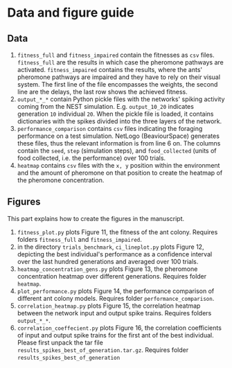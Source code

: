 # Data and figure guide 
## Data 

1. `fitness_full` and `fitness_impaired` contain the fitnesses as `csv` files. `fitness_full` are the results in which case the 
    pheromone pathways are activated. `fitness_impaired` contains the results, where the ants' pheromone pathways are impaired and they have 
    to rely on their visual system. The first line of the file encompasses the weights, the second line are the delays, the last row shows 
    the achieved fitness.  
1. `output_*_*` contain Python pickle files with the networks' spiking activity coming from the NEST simulation.
    E.g. `output_10_20` indicates generation `10` individual `20`. When the pickle file is loaded, it contains dictionaries with the spikes divided 
    into the three layers of the network.
1. `performance_comparison` contains `csv` files indicating the foraging performance on a test simulation. NetLogo (BeaviourSpace) generates 
   these files, thus the relevant information is from line 6 on. The columns contain the `seed`, `step` (simulation steps), 
   and `food_collected` (units of food collected, i.e. the performance) over 100 trials. 
1. `heatmap` contains `csv` files with the `x, y` position within the environment and the amount of pheromone on that position 
    to create the heatmap of the pheromone concentration. 
 
## Figures 
This part explains how to create the figures in the manuscript. 

1. `fitness_plot.py` plots Figure 11, the fitness of the ant colony. Requires folders `fitness_full` and `fitness_impaired`.
1. in the directory `trials_benchmark`, `ci_lineplot.py` plots Figure 12, depicting the best individual's performance as a confidence interval over the last hundred generations and averaged over 100 trials.
1. `heatmap_concentration_gens.py` plots Figure 13, the pheromone concentration heatmap over different generations. Requires folder `heatmap`.
1. `plot_performance.py` plots Figure 14, the performance comparison of different ant colony models. Requires folder `performance_comparison`.
1. `correlation_heatmap.py` plots Figure 15, the correlation heatmap between the network input and output spike trains. Requires folders `output_*_*`.
1. `correlation_coeffecient.py` plots Figure 16, the correlation coefficients of input and output spike trains for the first ant of the best individual. Please first unpack the tar file `results_spikes_best_of_generation.tar.gz`. 
Requires folder `results_spikes_best_of_generation`
